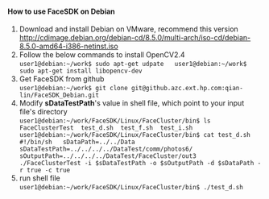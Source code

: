 #### How to use FaceSDK on Debian
1. Download and install Debian on VMware, recommend this version http://cdimage.debian.org/debian-cd/8.5.0/multi-arch/iso-cd/debian-8.5.0-amd64-i386-netinst.iso
2. Follow the below commands to install OpenCV2.4  
`
user1@debian:~/work$ sudo apt-get udpate  
user1@debian:~/work$ sudo apt-get install libopencv-dev  
`
3. Get FaceSDK from github  
`
user1@debian:~/work$ git clone git@github.azc.ext.hp.com:qian-lin/FaceSDK_Debian.git  
`
4. Modify **sDataTestPath**'s value in shell file, which point to your input file's directory  
`
user1@debian:~/work/FaceSDK/Linux/FaceCluster/bin$ ls  
FaceClusterTest  test_d.sh  test_f.sh  test_i.sh  
user1@debian:~/work/FaceSDK/Linux/FaceCluster/bin$ cat test_d.sh     
#!/bin/sh  
sDataPath=../../Data  
sDataTestPath=../../../../DataTest/comm/photos6/    
sOutputPath=../../../../DataTest/FaceCluster/out3  
./FaceClusterTest -i $sDataTestPath -o $sOutputPath -d $sDataPath -r true -c true  
`
5. run shell file   
`
user1@debian:~/work/FaceSDK/Linux/FaceCluster/bin$ ./test_d.sh   
`